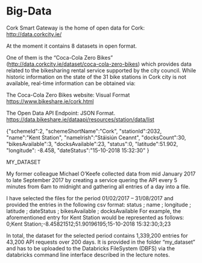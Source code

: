 # Big-Data
Cork Smart Gateway is the home of open data for Cork: http://data.corkcity.ie/

At the moment it contains 8 datasets in open format. 

One of them is the “Coca-Cola Zero Bikes”
(http://data.corkcity.ie/dataset/coca-cola-zero-bikes) which provides data related to the bikesharing rental service supported by the city council.
While historic information on the state of the 31 bike stations in Cork city is not available,
real-time information can be obtained via:

The Coca-Cola Zero Bikes website: Visual Format
https://www.bikeshare.ie/cork.html

The Open Data API Endpoint: JSON Format.
https://data.bikeshare.ie/dataapi/resources/station/data/list

{"schemeId":2, "schemeShortName":"Cork", "stationId":2032,
"name":"Kent Station", "nameIrish":"Stáisiún Ceannt", "docksCount":30,
"bikesAvailable":3, "docksAvailable":23, "status":0,
"latitude":51.902, "longitude": -8.458, "dateStatus":"15-10-2018 15:32:30" }


MY_DATASET

My former colleague Michael O’Keefe collected data from mid January 2017 to late
September 2017 by creating a service quering the API every 5 minutes from 6am to midnight
and gathering all entries of a day into a file.

I have selected the files for the period 01/02/2017 – 31/08/2017 and provided the entries in
the following csv format: status ; name ; longitude ; latitude ; dateStatus ; bikesAvailable ; docksAvailable
For example, the aforementioned entry for Kent Station would be represented as follows:
0;Kent Station;-8.45821512;51.90196195;15-10-2018 15:32:30;3;23

In total, the dataset for the selected period contains 1,339,200 entries for 43,200 API requests
over 200 days. It is provided in the folder “my_dataset” and has to be uploaded to the
Databricks FileSystem (DBFS) via the databricks command line interface described in
the lecture notes.
